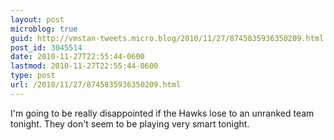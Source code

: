 ```yaml
---
layout: post
microblog: true
guid: http://vmstan-tweets.micro.blog/2010/11/27/8745835936350209.html
post_id: 3045514
date: 2010-11-27T22:55:44-0600
lastmod: 2010-11-27T22:55:44-0600
type: post
url: /2010/11/27/8745835936350209.html
---
```

I'm going to be really disappointed if the Hawks lose to an unranked team tonight. They don't seem to be playing very smart tonight.
